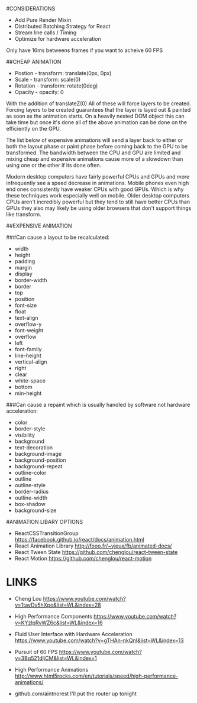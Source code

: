 #CONSIDERATIONS

- Add Pure Render Mixin
- Distributed Batching Strategy for React
- Stream line calls / Timing
- Optimize for hardware acceleration

Only have 16ms betweens frames if you want to acheive 60 FPS

##CHEAP ANIMATION

* Postion - transform: translate(0px, 0px)
* Scale - transform: scale(0)
* Rotation - transform: rotate(0deg)
* Opacity - opacity: 0

With the addition of translateZ(0) All of these will force layers to be created. Forcing layers to be created guarantees that the layer is layed out & painted as soon as the animation starts. On a heavily nested DOM object this can take time but once it's done all of the above animation can be done on the efficiently on the GPU.

The list below of expensive animations will send a layer back to either or both the layout phase or paint phase before coming back to the GPU to be transformed. The bandwidth between the CPU and GPU are limited and mixing cheap and expensive animations cause more of a slowdown than using one or the other if its done often.

Modern desktop computers have fairly powerful CPUs and GPUs and more infrequently see a speed decrease in animations. Mobile phones even high end ones consistently have weaker CPUs with good GPUs. Which is why these techniques work especially well on mobile. Older desktop computers CPUs aren't incredibly powerful but they tend to still have better CPUs than GPUs they also may likely be using older browsers that don't support things like transform.

##EXPENSIVE ANIMATION

###Can cause a layout to be recalculated:
- width 			
- height
- padding			
- margin
- display			
- border-width
- border			
- top
- position		
- font-size
- float			
- text-align
- overflow-y		
- font-weight
- overflow		
- left
- font-family		
- line-height
- vertical-align	
- right
- clear	
- white-space
- bottom	
- min-height

###Can cause a repaint which is usually handled by software not hardware acceleration:
- color	
- border-style
- visibility	
- background
- text-decoration	
- background-image
- background-position	
- background-repeat
- outline-color	
- outline
- outline-style	
- border-radius
- outline-width	
- box-shadow
- background-size

#ANIMATION LIBARY OPTIONS

- ReactCSSTransitionGroup
	https://facebook.github.io/react/docs/animation.html
- React Animation Library
	http://fooo.fr/~vjeux/fb/animated-docs/
- React Tween State
	https://github.com/chenglou/react-tween-state
- React Motion
	https://github.com/chenglou/react-motion

# LINKS

- Cheng Lou
	https://www.youtube.com/watch?v=1tavDv5hXpo&list=WL&index=28

- High Performance Components 
	https://www.youtube.com/watch?v=KYzlpRvWZ6c&list=WL&index=16

- Fluid User Interface with Hardware Acceleration
	https://www.youtube.com/watch?v=gTHAn-nkQnI&list=WL&index=13

- Pursuit of 60 FPS
	https://www.youtube.com/watch?v=3Bq521dIjCM&list=WL&index=1

- High Performance Animations
	http://www.html5rocks.com/en/tutorials/speed/high-performance-animations/

- github.com/aintnorest
	I'll put the router up tonight